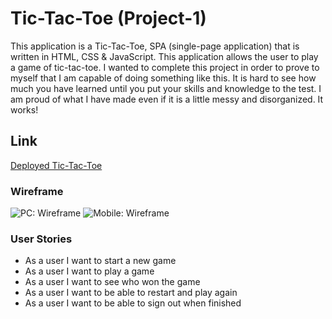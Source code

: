 # Tic-Tac-Toe (Project-1)

This application is a Tic-Tac-Toe, SPA (single-page application) that is written in HTML, CSS & JavaScript. This application allows the user to play a game of tic-tac-toe. I wanted to complete this project in order to prove to myself that I am capable of doing something like this. It is hard to see how much you have learned until you put your skills and knowledge to the test. I am proud of what I have made even if it is a little messy and disorganized. It works!

## Link 

[Deployed Tic-Tac-Toe]( https://tttweekend-sullydurgin.netlify.app/)

### Wireframe

![PC: Wireframe](https://i.ibb.co/w0KxKmH/Screen-Shot-2021-07-14-at-7-07-44-PM.png)
![Mobile: Wireframe](https://i.ibb.co/LC5R2V3/Screen-Shot-2021-07-14-at-7-06-43-PM.png)


### User Stories

-	As a user I want to start a new game
-	As a user I want to play a game
-	As a user I want to see who won the game
-	As a user I want to be able to restart and play again
-	As a user I want to be able to sign out when finished

